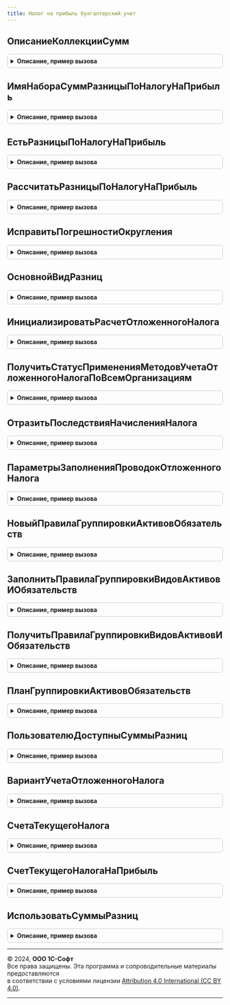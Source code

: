 ```yaml
---
title: Налог на прибыль бухгалтерский учет
---
```



## ОписаниеКоллекцииСумм
<details style="margin: 1em 0; padding: 0.5em; border: 1px solid #ccc; border-radius: 6px;">

<summary style="font-weight: bold; cursor: pointer;">Описание, пример вызова</summary>

```bsl

// Функция - Описание коллекции сумм
//
// Параметры:
//  ИспользуетсяНалоговыйУчет            - Булево -
//  ИспользуютсяРазницыПоНалогуНаПрибыль - Булево -
//  ИспользоватьУправленческийУчет       - Булево -
//
// Возвращаемое значение:
//  Структура - коллекция сумм
//
Функция ОписаниеКоллекцииСумм(ИспользуетсяНалоговыйУчет = Истина, ИспользуютсяРазницыПоНалогуНаПрибыль = Истина, ИспользоватьУправленческийУчет = Истина) Экспорт
```

Пример вызова
```bsl
Результат = НалогНаПрибыльБухгалтерскийУчет.ОписаниеКоллекцииСумм(ИспользуетсяНалоговыйУчет, ИспользуютсяРазницыПоНалогуНаПрибыль, ИспользоватьУправленческийУчет);
```
</details>

## ИмяНабораСуммРазницыПоНалогуНаПрибыль
<details style="margin: 1em 0; padding: 0.5em; border: 1px solid #ccc; border-radius: 6px;">

<summary style="font-weight: bold; cursor: pointer;">Описание, пример вызова</summary>

```bsl

Функция ИмяНабораСуммРазницыПоНалогуНаПрибыль() Экспорт
```

Пример вызова
```bsl
Результат = НалогНаПрибыльБухгалтерскийУчет.ИмяНабораСуммРазницыПоНалогуНаПрибыль() 
```
</details>

## ЕстьРазницыПоНалогуНаПрибыль
<details style="margin: 1em 0; padding: 0.5em; border: 1px solid #ccc; border-radius: 6px;">

<summary style="font-weight: bold; cursor: pointer;">Описание, пример вызова</summary>

```bsl

Функция ЕстьРазницыПоНалогуНаПрибыль(ОписаниеСумм) Экспорт
```

Пример вызова
```bsl
Результат = НалогНаПрибыльБухгалтерскийУчет.ЕстьРазницыПоНалогуНаПрибыль(ОписаниеСумм) 
```
</details>

## РассчитатьРазницыПоНалогуНаПрибыль
<details style="margin: 1em 0; padding: 0.5em; border: 1px solid #ccc; border-radius: 6px;">

<summary style="font-weight: bold; cursor: pointer;">Описание, пример вызова</summary>

```bsl

// Рассчитывает в коллекции Приемник разницы по налогу на прибыль, т.е. обеспечивает выполнение равенства БУ = НУ + ПР + ВР.
// При этом, если равенство не выполняется, то суммы ПР и ВР будут рассчитаны заново исходя из сумм БУ и НУ.
//
// Какие именно суммы в этом случае получатся (как разница между БУ и НУ распределится между ПР или ВР),
// зависит от данных Источника.
// Правила:
// 1. Разница в Приемнике, по возможности (по возможности, при соблюдении правила БУ = НУ + ПР + ВР в Источнике),
//    должна появиться там же, где была в Источнике.
//    Если в Источнике оба вида разниц не равны нулю и имеют одинаковый знак, то делим пропорционально.
// 2. Неосновную разницу ограничиваем с учетом знака: она может быть по модулю меньше, чем в Источнике, но не больше
//    (это может быть запрещено параметром функции)
// 3. В случае сомнений признаем разницу основного вида (по умолчанию - временную).
//
// Поскольку в соответствии с современной трактовкой ПБУ 18 основной вид разниц - временные,
// то использование постоянных разниц в качестве основного вида считаем оставленным для совместимости.
// Поэтому в таком режиме правила могут выполняться не в полном объеме, чтобы поведение соответствовало предыдущим версиям.
//
// Параметры:
//  Приемник     - Структура - см. КоллекцииСумм.НовыйКоллекцияСумм, модифицируемая коллекция сумм,
//                             должна содержать Сумма, СуммаНУ, СуммаПР, СуммаВР
//                             См. также ОписаниеКоллекцииСумм.
//  Источник     - Структура - см. КоллекцииСумм.НовыйКоллекцияСумм, коллекция, используемая как шаблон
//                             должна содержать Сумма, СуммаНУ, СуммаПР, СуммаВР
//                             См. также ОписаниеКоллекцииСумм.
//  ОписаниеСумм - Структура - см. КоллекцииСумм.НовыйОписаниеКоллекцииСумм. Описание коллекций Приемник и Источник
//  ОграничиватьСуммуРазницыНеосновногоВида - Булево - Ложь,
//                          если не требуется ограничивать сумму неосновной разницы с учетом знака
//                          (т.е. допускается относить, например, на постоянные разницы отрицательную сумму,
//                          при условии, если в Источнике постоянные разницы положительны).
//  ОсновнойВидРазниц - ПеречислениеСсылка.ВидыРазницПБУ18 - вид разниц,
//                           к которым разница между БУ и НУ относится по умолчанию
//                           (т.е. если это нельзя однозначно определить из Источника).
//                    - Неопределено - по умолчанию разницы относятся к временным
//
Процедура РассчитатьРазницыПоНалогуНаПрибыль(Приемник, Источник, ОписаниеСумм, ОграничиватьСуммуРазницыНеосновногоВида = Истина, ОсновнойВидРазниц = Неопределено) Экспорт
```

Пример вызова
```bsl
НалогНаПрибыльБухгалтерскийУчет.РассчитатьРазницыПоНалогуНаПрибыль(Приемник, Источник, ОписаниеСумм, ОграничиватьСуммуРазницыНеосновногоВида, ОсновнойВидРазниц);
```
</details>

## ИсправитьПогрешностиОкругления
<details style="margin: 1em 0; padding: 0.5em; border: 1px solid #ccc; border-radius: 6px;">

<summary style="font-weight: bold; cursor: pointer;">Описание, пример вызова</summary>

```bsl

Процедура ИсправитьПогрешностиОкругления(Доли, ИсходныеСуммы, ОписаниеСумм, Числитель, Знаменатель, ОсновнойВидРазниц = Неопределено) Экспорт
```

Пример вызова
```bsl
НалогНаПрибыльБухгалтерскийУчет.ИсправитьПогрешностиОкругления(Доли, ИсходныеСуммы, ОписаниеСумм, Числитель, Знаменатель, ОсновнойВидРазниц);
```
</details>

## ОсновнойВидРазниц
<details style="margin: 1em 0; padding: 0.5em; border: 1px solid #ccc; border-radius: 6px;">

<summary style="font-weight: bold; cursor: pointer;">Описание, пример вызова</summary>

```bsl

Функция ОсновнойВидРазниц(Период, Организация) Экспорт
```

Пример вызова
```bsl
Результат = НалогНаПрибыльБухгалтерскийУчет.ОсновнойВидРазниц(Период, Организация) 
```
</details>

## ИнициализироватьРасчетОтложенногоНалога
<details style="margin: 1em 0; padding: 0.5em; border: 1px solid #ccc; border-radius: 6px;">

<summary style="font-weight: bold; cursor: pointer;">Описание, пример вызова</summary>

```bsl

// Инициализируется расчет отложенного налога в переходном режиме
//
// Параметры:
//  Движения      - КоллекцияДвижений            - движения документа "РегламентнаяОперация"
//  ПериодРасчета - Дата                         - дата расчета отложенного налога
//  Организация   - СправочникСсылка.Организации - организация, по которой производится расчет
//
Процедура ИнициализироватьРасчетОтложенногоНалога(Движения, ПериодРасчета, Организация) Экспорт
```

Пример вызова
```bsl
НалогНаПрибыльБухгалтерскийУчет.ИнициализироватьРасчетОтложенногоНалога(Движения, ПериодРасчета, Организация) 
```
</details>

## ПолучитьСтатусПримененияМетодовУчетаОтложенногоНалогаПоВсемОрганизациям
<details style="margin: 1em 0; padding: 0.5em; border: 1px solid #ccc; border-radius: 6px;">

<summary style="font-weight: bold; cursor: pointer;">Описание, пример вызова</summary>

```bsl

// Получает актуальный статус применения методов учета отложенного налога по всем организациям
// Если хотя бы в одной из организаций применяется один из методов,
// то свойству будет присвоено значение "Истина".
//
// Возвращаемое значение:
//  Структура -
//
Функция ПолучитьСтатусПримененияМетодовУчетаОтложенногоНалогаПоВсемОрганизациям() Экспорт
```

Пример вызова
```bsl
Результат = НалогНаПрибыльБухгалтерскийУчет.ПолучитьСтатусПримененияМетодовУчетаОтложенногоНалогаПоВсемОрганизациям() 
```
</details>

## ОтразитьПоследствияНачисленияНалога
<details style="margin: 1em 0; padding: 0.5em; border: 1px solid #ccc; border-radius: 6px;">

<summary style="font-weight: bold; cursor: pointer;">Описание, пример вызова</summary>

```bsl

// Формирует регистры по начислению отложенного налога
//
// Параметры:
//  Движения     - КоллекцияДвижений - движения документа "РегламентнаяОперация"
//  Период       - Дата - дата документа регламентной операции
//  Организация  - СправочникСсылка.Организации - организация
//  Ссылка       - ДокументСсылка.РегламентнаяОперация - ссылка регл. операцию
//
Процедура ОтразитьПоследствияНачисленияНалога(Движения, Период, Организация, Ссылка, КоличествоОбрабатываемыхДанных) Экспорт
```

Пример вызова
```bsl
НалогНаПрибыльБухгалтерскийУчет.ОтразитьПоследствияНачисленияНалога(Движения, Период, Организация, Ссылка, КоличествоОбрабатываемыхДанных) 
```
</details>

## ПараметрыЗаполненияПроводокОтложенногоНалога
<details style="margin: 1em 0; padding: 0.5em; border: 1px solid #ccc; border-radius: 6px;">

<summary style="font-weight: bold; cursor: pointer;">Описание, пример вызова</summary>

```bsl

// Функция-конструктор параметров процедуры НалогНаПрибыльБухгалтерскийУчет.ДобавитьПроводкуОтложенныйНалог
//
// Возвращаемое значение:
//  Cтруктура:
//        * Проводки - ТаблицаЗначений -
//        * ВариантНалогообложенияПрибыли - СправочникСсылка.ВариантыНалогообложенияПрибыли -
//        * Сумма - Число -
//        * Содержание - Строка -
//        * ВидДвижения - ВидДвиженияБухгалтерии -
//        * Счет - ПланСчетовСсылка.Хозрасчетный -
//        * ВидАктивовИОбязательств - ПеречислениеСсылка.ВидыАктивовИОбязательств -
//        * КорСчет - ПланСчетовСсылка.Хозрасчетный -
//        * КонтекстРасчета - Структура -
//
Функция ПараметрыЗаполненияПроводокОтложенногоНалога() Экспорт
```

Пример вызова
```bsl
Результат = НалогНаПрибыльБухгалтерскийУчет.ПараметрыЗаполненияПроводокОтложенногоНалога());
```
</details>

## НовыйПравилаГруппировкиАктивовОбязательств
<details style="margin: 1em 0; padding: 0.5em; border: 1px solid #ccc; border-radius: 6px;">

<summary style="font-weight: bold; cursor: pointer;">Описание, пример вызова</summary>

```bsl

// Конструктор правил группировки активов обязательств
//
// Возвращаемое значение:
//  ТаблицаЗначений - каркас таблицы правил группировки:
//   * ОсновнойСчет - ПланСчетовСсылка.Хозрасчетный -
//   * ВидАктивовОбязательств - ПеречислениеСсылка.ВидыАктивовИОбязательств -
//   * ДополнительныеСчета - Массив Из ПланСчетовСсылка.Хозрасчетный -
//   * ИсключенныеСубконто - Массив Из ПланВидовХарактеристикСсылка.ВидыСубконтоХозрасчетные -
//
Функция НовыйПравилаГруппировкиАктивовОбязательств() Экспорт
```

Пример вызова
```bsl
Результат = НалогНаПрибыльБухгалтерскийУчет.НовыйПравилаГруппировкиАктивовОбязательств() 
```
</details>

## ЗаполнитьПравилаГруппировкиВидовАктивовИОбязательств
<details style="margin: 1em 0; padding: 0.5em; border: 1px solid #ccc; border-radius: 6px;">

<summary style="font-weight: bold; cursor: pointer;">Описание, пример вызова</summary>

```bsl

// Заполняет правила группировки видов активов и обязательств
//
// Параметры:
//  Правила - см. НовыйПравилаГруппировкиАктивовОбязательств
//
Процедура ЗаполнитьПравилаГруппировкиВидовАктивовИОбязательств(Правила) Экспорт
```

Пример вызова
```bsl
НалогНаПрибыльБухгалтерскийУчет.ЗаполнитьПравилаГруппировкиВидовАктивовИОбязательств(Правила) 
```
</details>

## ПолучитьПравилаГруппировкиВидовАктивовИОбязательств
<details style="margin: 1em 0; padding: 0.5em; border: 1px solid #ccc; border-radius: 6px;">

<summary style="font-weight: bold; cursor: pointer;">Описание, пример вызова</summary>

```bsl

// Заполняет правила группировки видов активов и обязательств по данным справочника
//
// Параметры:
//  Правила - см. НовыйПравилаГруппировкиАктивовОбязательств
//
Процедура ПолучитьПравилаГруппировкиВидовАктивовИОбязательств(Правила) Экспорт
```

Пример вызова
```bsl
НалогНаПрибыльБухгалтерскийУчет.ПолучитьПравилаГруппировкиВидовАктивовИОбязательств(Правила) 
```
</details>

## ПланГруппировкиАктивовОбязательств
<details style="margin: 1em 0; padding: 0.5em; border: 1px solid #ccc; border-radius: 6px;">

<summary style="font-weight: bold; cursor: pointer;">Описание, пример вызова</summary>

```bsl

// Преобразовывает правила группировки в план запроса к регистру бухгалтерии
//
// Параметры:
//  ПравилаГруппировки - см. НовыйПравилаГруппировкиАктивовОбязательств
//
// Возвращаемое значение:
//  ТаблицаЗначений -  План группировки активов обязательств:
// * Счет - ПланСчетовСсылка.Хозрасчетный -
// * СчетГруппировки - ПланСчетовСсылка.Хозрасчетный -
// * ВидАктивовОбязательств - ПеречислениеСсылка.ВидыАктивовИОбязательств -
// * ПозицияСубконто1 - Число -
// * ПозицияСубконто2 - Число -
// * ПозицияСубконто3 - Число -
// * НомерВариантаИсключения - Число -
// * ВыбиратьТолькоРазницы - Булево -
// * ПозицияСубконтоВариантНалогообложения - Число -
//
Функция ПланГруппировкиАктивовОбязательств(ПравилаГруппировки) Экспорт
```

Пример вызова
```bsl
Результат = НалогНаПрибыльБухгалтерскийУчет.ПланГруппировкиАктивовОбязательств(ПравилаГруппировки) 
```
</details>

## ПользователюДоступныСуммыРазниц
<details style="margin: 1em 0; padding: 0.5em; border: 1px solid #ccc; border-radius: 6px;">

<summary style="font-weight: bold; cursor: pointer;">Описание, пример вызова</summary>

```bsl

// Определяет в целом для сеанса работы, может ли потребоваться рассчитывать,
// заполнять и отображать пользователю суммы разниц в проводках.
//
// Обращение к функции следует выполнять через кеш повтоно используемых значений.
// см. БухгалтерскийУчетВызовСервераПовтИсп.ПользователюДоступныСуммыПостоянныхВременныхРазниц
//
// Возвращаемое значение:
//  Булево - Истина, если может потребоваться использовать суммы разниц в проводках.
//
Функция ПользователюДоступныСуммыРазниц() Экспорт
```

Пример вызова
```bsl
Результат = НалогНаПрибыльБухгалтерскийУчет.ПользователюДоступныСуммыРазниц() 
```
</details>

## ВариантУчетаОтложенногоНалога
<details style="margin: 1em 0; padding: 0.5em; border: 1px solid #ccc; border-radius: 6px;">

<summary style="font-weight: bold; cursor: pointer;">Описание, пример вызова</summary>

```bsl

// Возвращает применяемый вариант учета отложенного налога по организации на дату
//
// Параметры:
//  Период		 - Дата - Дата, на которую требуется определение
//  Организация	 - СправочникСсылка.Организации - Организация, по которой требуется определение
//
// Возвращаемое значение:
//  ПеречислениеСсылка.ВариантыУчетаОтложенногоНалога -
//
Функция ВариантУчетаОтложенногоНалога(Период, Организация) Экспорт
```

Пример вызова
```bsl
Результат = НалогНаПрибыльБухгалтерскийУчет.ВариантУчетаОтложенногоНалога(Период, Организация) 
```
</details>

## СчетаТекущегоНалога
<details style="margin: 1em 0; padding: 0.5em; border: 1px solid #ccc; border-radius: 6px;">

<summary style="font-weight: bold; cursor: pointer;">Описание, пример вызова</summary>

```bsl

// Определяет перечень счетов, в корреспонденции с которыми отражается начисление налога на прибыль
// в вариантах, когда ПБУ 18 применяется.
//
// Возвращаемое значение:
//  Массив - содержит ПланСчетовСсылка.Хозрасчетный
//
Функция СчетаТекущегоНалога() Экспорт
```

Пример вызова
```bsl
Результат = НалогНаПрибыльБухгалтерскийУчет.СчетаТекущегоНалога() 
```
</details>

## СчетТекущегоНалогаНаПрибыль
<details style="margin: 1em 0; padding: 0.5em; border: 1px solid #ccc; border-radius: 6px;">

<summary style="font-weight: bold; cursor: pointer;">Описание, пример вызова</summary>

```bsl

// Функция - Счет текущего налога на прибыль
//
// Параметры:
//  ВариантУчета - ПеречислениеСсылка.ВариантыУчетаОтложенногоНалога - вариант учета отложенного налога
//
// Возвращаемое значение:
//  ПланСчетовСсылка.Хозрасчетный - счет учета текущего налога на прибыль
//
Функция СчетТекущегоНалогаНаПрибыль(ВариантУчета) Экспорт
```

Пример вызова
```bsl
Результат = НалогНаПрибыльБухгалтерскийУчет.СчетТекущегоНалогаНаПрибыль(ВариантУчета) 
```
</details>

## ИспользоватьСуммыРазниц
<details style="margin: 1em 0; padding: 0.5em; border: 1px solid #ccc; border-radius: 6px;">

<summary style="font-weight: bold; cursor: pointer;">Описание, пример вызова</summary>

```bsl

// Определяет, нужно ли рассчитывать, заполнять и отображать пользователю суммы разниц в проводках.
//
// Параметры:
//  Организация - СправочникСсылка.Организации -
//  Период      - Дата -
//
// Возвращаемое значение:
//  Булево - Истина, если нужно использовать суммы разниц в проводках.
//
Функция ИспользоватьСуммыРазниц(Организация, Период) Экспорт
```

Пример вызова
```bsl
Результат = НалогНаПрибыльБухгалтерскийУчет.ИспользоватьСуммыРазниц(Организация, Период) 
```
</details>

---

© 2024, **ООО 1С-Софт**  
Все права защищены. Эта программа и сопроводительные материалы предоставляются  
в соответствии с условиями лицензии [Attribution 4.0 International (CC BY 4.0)](https://creativecommons.org/licenses/by/4.0/legalcode).

---
